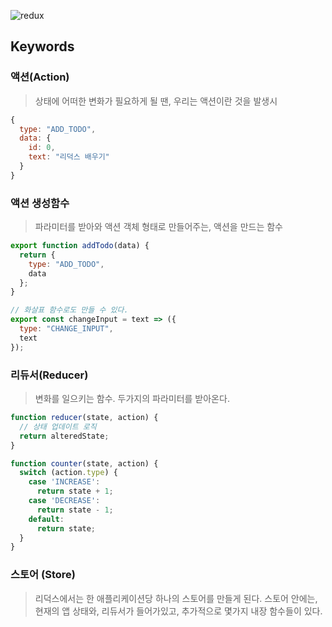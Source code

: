 ![redux](https://user-images.githubusercontent.com/50645183/105139663-e1884600-5b39-11eb-81f1-e041e6aebe2b.PNG)


## Keywords

### 액션(Action)
> 상태에 어떠한 변화가 필요하게 될 땐, 우리는 액션이란 것을 발생시
```jsx
{
  type: "ADD_TODO",
  data: {
    id: 0,
    text: "리덕스 배우기"
  }
}
```

### 액션 생성함수
> 파라미터를 받아와 액션 객체 형태로 만들어주는, 액션을 만드는 함수
```jsx
export function addTodo(data) {
  return {
    type: "ADD_TODO",
    data
  };
}

// 화살표 함수로도 만들 수 있다.
export const changeInput = text => ({ 
  type: "CHANGE_INPUT",
  text
});
```


### 리듀서(Reducer)
> 변화를 일으키는 함수. 두가지의 파라미터를 받아온다.
```jsx
function reducer(state, action) {
  // 상태 업데이트 로직
  return alteredState;
}
```
```jsx
function counter(state, action) {
  switch (action.type) {
    case 'INCREASE':
      return state + 1;
    case 'DECREASE':
      return state - 1;
    default:
      return state;
  }
}
```
### 스토어 (Store)
> 리덕스에서는 한 애플리케이션당 하나의 스토어를 만들게 된다. 스토어 안에는, 현재의 앱 상태와, 리듀서가 들어가있고, 추가적으로 몇가지 내장 함수들이 있다.

